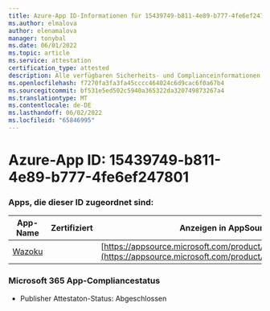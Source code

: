 ```yaml
---
title: Azure-App ID-Informationen für 15439749-b811-4e89-b777-4fe6ef247801
ms.author: elmalova
author: elenamalova
manager: tonybal
ms.date: 06/01/2022
ms.topic: article
ms.service: attestation
certification_type: attested
description: Alle verfügbaren Sicherheits- und Complianceinformationen für 15439749-b811-4e89-b777-4fe6ef247801.
ms.openlocfilehash: f7270fa3fa3fa45cccc464024c6d9cac6f0a67b4
ms.sourcegitcommit: bf531e5ed502c5940a365322da320749873267a4
ms.translationtype: MT
ms.contentlocale: de-DE
ms.lasthandoff: 06/02/2022
ms.locfileid: "65846995"
---
```

# <a name="azure-app-id-15439749-b811-4e89-b777-4fe6ef247801"></a>Azure-App ID: 15439749-b811-4e89-b777-4fe6ef247801


### <a name="apps-associated-with-this-id"></a>Apps, die dieser ID zugeordnet sind:
| **App-Name** | **Zertifiziert** | **Anzeigen in AppSource** |
|--------------|---------------|-----------------------|
| [Wazoku](../forward/WA200003384.md) |  | [https://appsource.microsoft.com/product/office/WA200003384](https://appsource.microsoft.com/product/office/WA200003384) |

### <a name="microsoft-365-app-compliance-status"></a>Microsoft 365 App-Compliancestatus
- Publisher Attestaton-Status: Abgeschlossen

